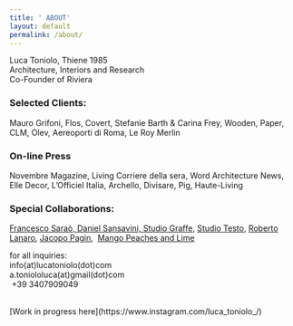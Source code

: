 ```yaml
---
title: ' ABOUT'
layout: default
permalink: /about/
---
```

Luca Toniolo, Thiene 1985 <br>
Architecture, Interiors and Research <br>
Co-Founder of Riviera <br>

### Selected Clients:

Mauro Grifoni, Flos, Covert, Stefanie Barth & Carina Frey, Wooden, Paper, CLM, Olev, Aereoporti di Roma, Le Roy Merlin

### On-line Press

Novembre Magazine, Living Corriere della sera, Word Architecture News, Elle Decor, L’Officiel Italia, Archello, Divisare, Pig, Haute-Living

### Special Collaborations:

[Francesco Saraò, ](http://referentz.tumblr.com)[Daniel Sansavini, ](http://www.danielsansavini.com)[Studio Graffe](http://studiograffe.com), [Studio Testo](http://www.studiotesto.com), [Roberto Lanaro](http://www.robertolanaro.it/casa-del-medico/), [Jacopo Pagin](http://www.jacopopagin.com),  [Mango Peaches and Lime](https://www.mangopeachesandlime.com)

for all inquiries: <br> info(at)lucatoniolo(dot)com <br> a.toniololuca(at)gmail(dot)com <br> \+39 3407909049

<br>
[Work in progress here](https://www.instagram.com/luca_toniolo_/)
